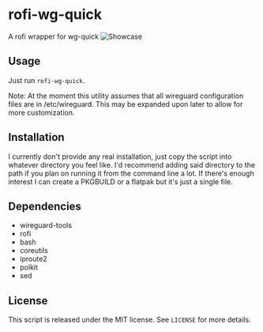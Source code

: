 # rofi-wg-quick

A rofi wrapper for wg-quick
![Showcase](Resources/rofi-wg-quick_showcase.gif)

## Usage
Just run `rofi-wg-quick`.

Note: At the moment this utility assumes that all wireguard configuration files are in /etc/wireguard. This may be expanded upon later to allow for more customization. 

## Installation
I currently don't provide any real installation, just copy the script into whatever directory you feel like. I'd recommend adding said directory to the path if you plan on running it from the command line a lot. If there's enough interest I can create a PKGBUILD or a flatpak but it's just a single file. 

## Dependencies
* wireguard-tools
* rofi
* bash
* coreutils
* iproute2
* polkit
* sed

## License
This script is released under the MIT license. See `LICENSE` for more details. 
